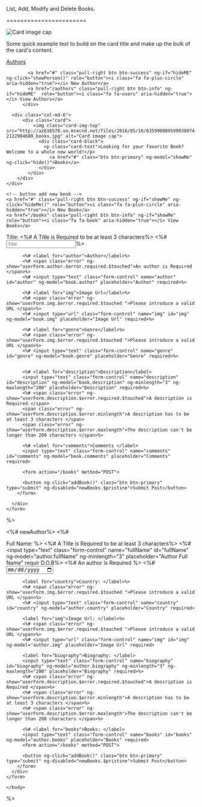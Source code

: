 List, Add, Modify and Delete Books.


=======================


<div class="container">
      <div class="row">
          <div class="col-md-6">
              <div class="card">
                  <img class="card-img-top" src="http://milestoneseducation.com/wp-content/uploads/2016/06/Books-bookshelf-person-head-540w.jpg" alt="Card image cap">
                      <div class="card-block">
                          <p class="card-text">Some quick example text to build on the card title and make up the bulk of the card's content.</p>
                          <a href="#" class="btn btn-primary" ng-model="hideME" ng-click="showME()">Authors</a>
                      </div>
                    </div>

            <a href="#" class="pull-right btn btn-success" ng-if="hideME" ng-click="showPerson()" role="button"><i class="fa fa-plus-circle" aria-hidden="true"></i> New Author</a>
            <a href="/authors" class="pull-right btn btn-info" ng-if="hideME"  role="button"><i class="fa fa-users" aria-hidden="true"></i> View Authors</a>
          </div>

      <div class="col-md-6">
          <div class="card">
              <img class="card-img-top" src="http://az616578.vo.msecnd.net/files/2016/05/16/635990089599038074-2122984680_books.jpg" alt="Card image cap">
                <div class="card-block">
                  <p class="card-text">Looking for your favorite Book? Welcome to a whole new world!</p>
                    <a href="#" class="btn btn-primary" ng-model="showMe" ng-click="hide()">Books</a>
                </div>
            </div>
        </div>
    </div>

    <!-- button add new book -->
    <a href="#" class="pull-right btn btn-success" ng-if="showMe" ng-click="hideMe()" role="button"><i class="fa fa-plus-circle" aria-hidden="true"></i> New Book</a>
    <a href="/books" class="pull-right btn btn-info" ng-if="showMe"  role="button"><i class="fa fa-book" aria-hidden="true"></i> View Books</a>

  </div>
</div>


  <!-- add books -->
  <form name="newBooks" ng-if="hideForm" class="my-form" action="/books" method="POST" ng-hide="newBooks.$submitted" novalidate>
      <div class="form-group">
          <label for="title">Title: </label>
          <%# <span class="error" ng-show="userForm.title.$error.minlength" ng-class="{'has-error': userForm.title.$invalid && !userForm.title.$pristine, 'has-success': userForm.title.$valid}">A Title is Required to be at least 3 characters</span>%>
          <%# <input type="text" class="form-control" name="title" id="title" ng-model="book.title" ng-minlength="3" placeholder="Title" required>%>

          <%# <label for="author">Author</label>%>
          <%# <span class="error" ng-show="userForm.author.$error.required.$touched">An author is Required </span>%>
          <%# <input type="text" class="form-control" name="author" id="author" ng-model="book.author" placeholder="Author" required>%>

          <%# <label for="img">Image Url</label>%>
          <%# <span class="error" ng-show="userForm.img.$error.required.$touched ">Please introduce a valid URL </span>%>
          <%# <input type="url" class="form-control" name="img" id="img" ng-model="book.img" placeholder="Image Url" required>%>

          <%# <label for="genre">Genre</label>%>
          <%# <span class="error" ng-show="userForm.img.$error.required.$touched ">Please introduce a valid URL </span>%>
          <%# <input type="text" class="form-control" name="genre" id="genre" ng-model="book.genre" placeholder="Genre" required>%>


          <%# <label for="description">Description</label>
          <input type="text" class="form-control" name="description" id="description" ng-model="book.description" ng-minlength="3" ng-maxlength="200" placeholder="Description" required>%>
          <%# <span class="error" ng-show="userForm.description.$error.required.$touched">A description is Required </span>
          <span class="error" ng-show="userForm.description.$error.minlength">A description has to be at least 3 characters </span>
          <span class="error" ng-show="userForm.description.$error.maxlength">The description can't be longer than 200 characters </span>%>

          <%# <label for="comments">Comments </label>
          <input type="text" class="form-control" name="comments" id="comments" ng-model="book.comments" placeholder="Comments" required>

          <form action="/books" method="POST">

          <button ng-click="addBook()" class="btn btn-primary" type="submit" ng-disabled="newBooks.$pristine">Submit Post</button>
        </form>

      </div>
    </form>
%>

<%# newAuthor%>
    <%# <form name="newAuthor" ng-if="showAuthor" class="my-form" action="/authors" method="POST" ng-hide="newAuthor.$submitted" novalidate>
      <div class="form-group">
          <label for="fullName">Full Name: </label>%>
          <%# <span class="error" ng-show="userForm.title.$error.minlength" ng-class="{'has-error': userForm.title.$invalid && !userForm.title.$pristine, 'has-success': userForm.title.$valid}">A Title is Required to be at least 3 characters</span>%>
          <%# <input type="text" class="form-control" name="fullName" id="fullName" ng-model="author.fullName" ng-minlength="3" placeholder="Author Full Name" requir
          <label for="dob">D.O.B</label>%>
          <%# <span class="error" ng-show="userForm.author.$error.required.$touched">An author is Required </span>%>
          <%# <input type="date" class="form-control" name="dob" id="dob" ng-model="author.dob" placeholder="D.O.B" required>

          <label for="country">Country: </label>%>
          <%# <span class="error" ng-show="userForm.img.$error.required.$touched ">Please introduce a valid URL </span>%>
          <%# <input type="text" class="form-control" name="country" id="country" ng-model="author.country" placeholder="Country" required>

          <label for="img">Image Url: </label>%>
          <%# <span class="error" ng-show="userForm.img.$error.required.$touched ">Please introduce a valid URL </span>%>
          <%# <input type="url" class="form-control" name="img" id="img" ng-model="author.img" placeholder="Image Url" required>

          <label for="biography">Biography: </label>
          <input type="text" class="form-control" name="biography" id="biography" ng-model="author.biography" ng-minlength="3" ng-maxlength="200" placeholder="Biography" required>%>
          <%# <span class="error" ng-show="userForm.description.$error.required.$touched">A description is Required </span>%>
          <%# <span class="error" ng-show="userForm.description.$error.minlength">A description has to be at least 3 characters </span>%>
          <%# <span class="error" ng-show="userForm.description.$error.maxlength">The description can't be longer than 200 characters </span>%>

          <%# <label for="books">Books: </label>
          <input type="text" class="form-control" name="books" id="books" ng-model="author.books" placeholder="Books" required>
          <form action="/books" method="POST">

          <button ng-click="addBook()" class="btn btn-primary" type="submit" ng-disabled="newBooks.$pristine">Submit Post</button>
        </form>
      </div>
    </form>

    </body>
</html>%>
